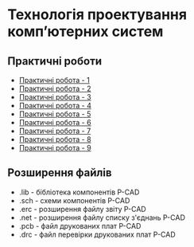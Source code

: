 # Технологія проектування комп’ютерних систем

## Практичні роботи

- [Практичні робота - 1](pracs/prac1) 
- [Практичні робота - 2](pracs/prac2)
- [Практичні робота - 3](pracs/prac3)
- [Практичні робота - 4](pracs/prac4)
- [Практичні робота - 5](pracs/prac5)
- [Практичні робота - 6](pracs/prac6)
- [Практичні робота - 7](pracs/prac7)
- [Практичні робота - 8](pracs/prac8)
- [Практичні робота - 9](pracs/prac9)

## Розширення файлів
* .lib - бібліотека компонентів P-CAD
* .sch - схеми компонентів P-CAD
* .erc - розширення файлу звіту P-CAD
* .net - розширення файлу списку з'єднань P-CAD
* .pcb - файл друкованих плат P-CAD
* .drc - файл перевірки друкованих плат P-CAD